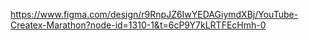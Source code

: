 https://www.figma.com/design/r9RnpJZ6IwYEDAGiymdXBj/YouTube-Createx-Marathon?node-id=1310-1&t=6cP9Y7kLRTFEcHmh-0